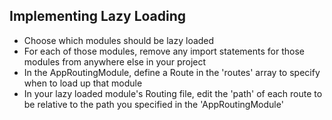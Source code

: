 ## Implementing Lazy Loading
- Choose which modules should be lazy loaded
- For each of those modules, remove any import statements for those modules from anywhere else in your project
- In the AppRoutingModule, define a Route in the 'routes' array to specify when to load up that module
- In your lazy loaded module's Routing file, edit the 'path' of each route to be relative to the path you specified in the 'AppRoutingModule'
